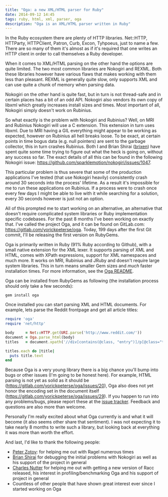 ```yaml
---
title: "Oga: a new XML/HTML parser for Ruby"
date: 2014-09-12 14:45
tags: ruby, html, xml, parser, oga
description: "Oga is an XML/HTML parser written in Ruby"
---
```

<!-- vale off -->

In the Ruby ecosystem there are plenty of HTTP libraries. Net::HTTP, HTTParty,
HTTPClient, Patron, Curb, Excon, Tyhpoeus, just to name a few. There are so many
of them it's almost as if it's required that one writes an HTTP client in order
to call themselves a Ruby developer.

When it comes to XML/HTML parsing on the other hand the options are quite
limited. The two most common libraries are Nokogiri and REXML. Both these
libraries however have various flaws that makes working with them less than
pleasant. REXML is generally quite slow, only supports XML and can use quite a
chunk of memory when parsing data.

Nokogiri on the other hand is quite fast, but in turn is not thread-safe and in
certain places has a bit of an odd API. Nokogiri also vendors its own copy of
libxml which greatly increases install sizes and times. Most important of all,
Nokogiri simply doesn't work on Rubinius.

So what exactly is the problem with Nokogiri and Rubinius? Well, on MRI and
Rubinius Nokogiri will use a C extension. This extension in turn uses libxml.
Due to MRI having a GIL everything might appear to be working as expected,
however on Rubinius all hell breaks loose. To be exact, at certain points in
time bogus data (e.g. null pointers) are sent to the garbage collector, this in
turn crashes Rubinius. Both I and Brian Shirai ([brixen][brixen]) have spent
quite some time trying to figure out what the heck is going on, without any
success so far. The exact details of all this can be found in the following
Nokogiri issue: <https://github.com/sparklemotion/nokogiri/issues/1047>.

This particular problem is thus severe that some of the production applications
I've tested (that use Nokogiri heavily) consistently crash around 30 seconds
into the process' lifetime. As a result it's impossible for me to run these
applications on Rubinius. If a process were to crash once every few days I might
be able to live with it while searching for a solution, every 30 seconds however
is just not an option.

All of this prompted me to start working on an alternative, an alternative that
doesn't require complicated system libraries or Ruby implementation specific
codebases. For the past 8 months I've been working on exactly that. I've called
the project Oga, and it can be found on GitLab.com:
<https://gitlab.com/yorickpeterse/oga>. Today, 199 days after the first Git
commit, I'll be releasing the first version on RubyGems.

Oga is primarily written in Ruby (91% Ruby according to Github), with a small
native extension for the XML lexer. It supports parsing of XML and HTML, comes
with XPath expressions, support for XML namespaces and much more. It works on
MRI, Rubinius and JRuby and doesn't require large system libraries. This in turn
means smaller Gem sizes and _much_ faster installation times. For more
information, see the [Oga README][readme].

Oga can be installed from RubyGems as following (the installation process should
only take a few seconds):

```
gem install oga
```

Once installed you can start parsing XML and HTML documents. For example, lets
parse the Reddit frontpage and get all article titles:

```ruby
require 'oga'
require 'net/http'

body     = Net::HTTP.get(URI.parse('http://www.reddit.com/'))
document = Oga.parse_html(body)
titles   = document.xpath('//div[contains(@class, "entry")]/p[@class="title"]/a/text()')

titles.each do |title|
  puts title.text
end
```

Because Oga is a very young library there is a big chance you'll bump into bugs
or other issues (I'm going to be honest here). For example, HTML parsing is not
yet as solid as it should be (<https://gitlab.com/yorickpeterse/oga/issues/20>),
Oga also does not yet honor the encoding set in the document itself
(<https://gitlab.com/yorickpeterse/oga/issues/29>). If you happen to run into
any problems/bugs, please report these at the [issue tracker][issue-tracker].
Feedback and questions are also more than welcome.

Personally I'm really excited about what Oga currently is and what it will
become (it also seems other share that sentiment). I was not expecting it to
take nearly 8 months to write such a library, but looking back at everything it
was more than worth the effort.

And last, I'd like to thank the following people:

* [Peter Zotov][whitequark]: for helping me out with Ragel numerous times
* [Brian Shirai][brixen] for debugging the initial problems with Nokogiri as
  well as his support of the project in general
* [Charles Nutter][headius] for helping me out with getting a new version of
  Racc released, his interest in profiling/benchmarking Oga and his support of
  project in general
* Countless of other people that have shown great interest ever since I started
  working on Oga

[brixen]: https://github.com/brixen
[readme]: https://gitlab.com/yorickpeterse/oga/blob/master/README.md
[issue-tracker]: https://gitlab.com/yorickpeterse/oga/issues/new
[whitequark]: https://github.com/whitequark
[headius]: https://github.com/headius
